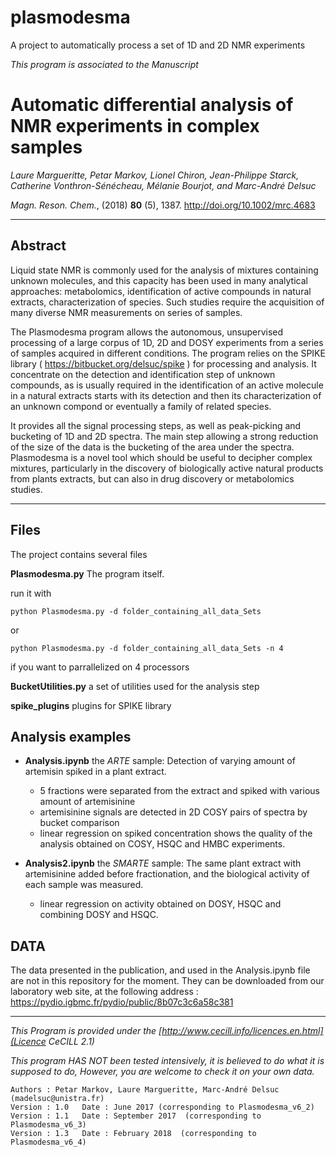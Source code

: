 # plasmodesma
A project to automatically process a set of 1D and 2D NMR experiments

*This program is associated to the Manuscript*

# Automatic differential analysis of NMR experiments in complex samples

*Laure Margueritte,
Petar Markov,
Lionel Chiron,
Jean-Philippe Starck,
Catherine Vonthron-Sénécheau,
Mélanie Bourjot,
and Marc-André Delsuc*

*Magn. Reson. Chem.*, (2018) **80** (5), 1387. http://doi.org/10.1002/mrc.4683

---

## Abstract

Liquid state NMR is commonly used for the analysis of mixtures containing unknown molecules,
and this capacity has been used in many analytical approaches:
metabolomics, identification of active compounds in natural extracts, characterization of species.
Such studies require the acquisition of many diverse NMR measurements on series of samples.

The Plasmodesma program allows the autonomous, unsupervised processing of a large corpus of 1D, 2D and DOSY experiments from a series of samples acquired in different conditions.
The program relies on the SPIKE library ( https://bitbucket.org/delsuc/spike ) for processing and analysis.
It concentrate on the detection and identification step of unknown compounds, as is usually required in the identification of an active molecule in a natural extracts starts with its detection and then its characterization of an unknown compond or eventually a family of related species.

It provides all the signal processing steps, as well as peak-picking and bucketing of 1D and 2D spectra.
The main step allowing a strong reduction of the size of the data is the bucketing of the area under the spectra.
Plasmodesma is a novel tool which should be useful to decipher complex mixtures, particularly in the discovery of biologically active natural products from plants extracts, but can also in drug discovery or metabolomics studies.

---

## Files
The project contains several files

**Plasmodesma.py** The program itself.

run it with
```
python Plasmodesma.py -d folder_containing_all_data_Sets
```
or
```
python Plasmodesma.py -d folder_containing_all_data_Sets -n 4
```
if you want to parrallelized on 4 processors


**BucketUtilities.py**  a set of utilities used for the analysis step

**spike_plugins** plugins for SPIKE library

## Analysis examples
- **Analysis.ipynb** the *ARTE* sample: Detection of varying amount of artemisin spiked in a plant extract.
	- 5 fractions were separated from the extract and spiked with various amount of artemisinine
	- artemisinine signals are detected in 2D COSY pairs of spectra by bucket comparison
	- linear regression on spiked concentration shows the quality of the analysis obtained on COSY, HSQC and HMBC experiments.

- **Analysis2.ipynb** the *SMARTE* sample: The same plant extract with artemisinine added before fractionation, and the biological activity of each sample was measured.
	- linear regression on activity obtained on DOSY, HSQC and combining DOSY and HSQC.


## DATA
The data presented in the publication, and used in the Analysis.ipynb file are not in this repository for the moment.
They can be downloaded from our laboratory web site, at the following address :
https://pydio.igbmc.fr/pydio/public/8b07c3c6a58c381


---
*This Program is provided under the [http://www.cecill.info/licences.en.html](Licence CeCILL 2.1)* 

*This program HAS NOT been tested intensively, it is believed to do what it is supposed to do, However, you are welcome to check it on your own data.*

    Authors : Petar Markov, Laure Margueritte, Marc-André Delsuc (madelsuc@unistra.fr)
    Version : 1.0   Date : June 2017 (corresponding to Plasmodesma_v6_2)
    Version : 1.1   Date : September 2017  (corresponding to Plasmodesma_v6_3)
    Version : 1.3   Date : February 2018  (corresponding to Plasmodesma_v6_4)
